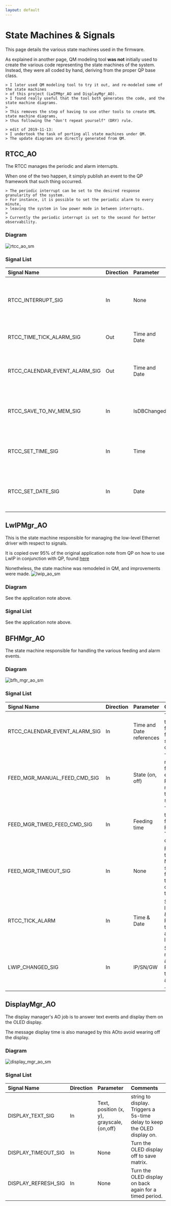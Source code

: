 ```yaml
---
layout: default
---
```


# State Machines & Signals

This page details the various state machines used in the firmware.

As explained in another page, QM modeling tool __was not__ initially used to create the various code representing the 
state machines of the system. Instead, they were all coded by hand, deriving from the proper QP base class.

    > I later used QM modeling tool to try it out, and re-modeled some of the state machines
    > of this project (LwIPMgr_AO and DisplayMgr_AO).
    > I found really useful that the tool both generates the code, and the state machine diagrams.
    > 
    > This removes the step of having to use other tools to create UML state machine diagrams,
    > thus following the "don't repeat yourself" (DRY) rule.
    
    > edit of 2019-11-13:
    > I undertook the task of porting all state machines under QM.
    > The update diagrams are directly generated from QM.
 
## RTCC_AO
 
The RTCC manages the periodic and alarm interrupts.
 
When one of the two happen, it simply publish an event to the QP framework that such thing occurred.

    > The periodic interrupt can be set to the desired response granularity of the system.
    > For instance, it is possible to set the periodic alarm to every minute,
    > leaving the system in low power mode in between interrupts.
    >
    > Currently the periodic interrupt is set to the second for better observability.

### Diagram

![rtcc_ao_sm](./images/SM_of_RTCC_AO.svg)

### Signal List


| Signal Name | Direction | Parameter | Comments |
|:------------|:----------|:----------|:---------|
| RTCC_INTERRUPT_SIG | In | None | Generated by RTCC. Two alarm sources: Time base tick. Calendar event alarm. | 
| RTCC_TIME_TICK_ALARM_SIG | Out | Time and Date | Signals newest time and date (and temperature?) |
| RTCC_CALENDAR_EVENT_ALARM_SIG | Out | Time and Date | Signals a calendar event occured, at given Time and Date. |
| RTCC_SAVE_TO_NV_MEM_SIG | In | IsDBChanged | Used to update the whole DB into the NV memory (RAM). |
| RTCC_SET_TIME_SIG | In | Time | Sets new time to set the RTCC to. Triggers new calendar event alarm. |
| RTCC_SET_DATE_SIG | In | Date | Sets new date to set the RTCC to. Triggers new calendar event alarm. |

## LwIPMgr_AO
 
This is the state machine responsible for managing the low-level Ethernet driver with respect to signals.
 
It is copied over 95% of the original application note from QP on how to use LwIP in conjunction with QP,
found [here](https://www.state-machine.com/doc/AN_QP_and_lwIP.pdf)

Nonetheless, the state machine was remodeled in QM, and improvements were made.
![lwip_ao_sm](./images/SM_of_LwIP_Mgr_AO.svg)

### Diagram
 
See the application note above.

### Signal List

See the application note above.

## BFHMgr_AO

The state machine responsible for handling the various feeding and alarm events.

### Diagram

![bfh_mgr_ao_sm](./images/SM_of_PFPP_Mgr_AO.svg)

### Signal List

| Signal Name | Direction | Parameter | Comments |
|:------------|:----------|:----------|:---------|
| RTCC_CALENDAR_EVENT_ALARM_SIG | In | Time and Date references | Triggers a timed feeding, from scheduled calendar. |
| FEED_MGR_MANUAL_FEED_CMD_SIG | In | State (on, off) | Triggers a manual feeding, or exit of it. From manual toggle sensor pad. |
| FEED_MGR_TIMED_FEED_CMD_SIG | In | Feeding time | Triggers a timed feeding. From Pet Touch Pad or other. |
| FEED_MGR_TIMEOUT_SIG | In | None | Feeding timeout, Maximum security feeding timeout or debouncing timeout. |
| RTCC_TICK_ALARM | In | Time & Date | Signals the latest time & date. Redirected to display and logging. |
| LWIP_CHANGED_SIG | In | IP/SN/GW | Signals the newest IP address. Redirected to display and logging .|

## DisplayMgr_AO

The display manager's AO job is to answer text events and display them on the OLED display.

The message display time is also managed by this AOto avoid wearing off the display.

### Diagram

![display_mgr_ao_sm](./images/SM_of_Display_Mgr_AO.svg)

### Signal List

| Signal Name | Direction | Parameter | Comments |
|:------------|:----------|:----------|:---------|
| DISPLAY_TEXT_SIG | In | Text, position (x, y), grayscale, {on,off} | string to display. Triggers a 5s-time delay to keep the OLED display on. |
| DISPLAY_TIMEOUT_SIG | In | None | Turn the OLED display off to save matrix. |
| DISPLAY_REFRESH_SIG | In | None | Turn the OLED display on back again for a timed period. |
